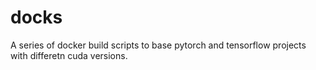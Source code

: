 # docks
A series of docker build scripts to base pytorch and tensorflow projects with differetn cuda versions.

